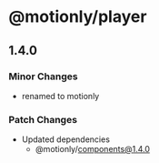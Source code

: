 # @motionly/player

## 1.4.0

### Minor Changes

- renamed to motionly

### Patch Changes

- Updated dependencies
  - @motionly/components@1.4.0
